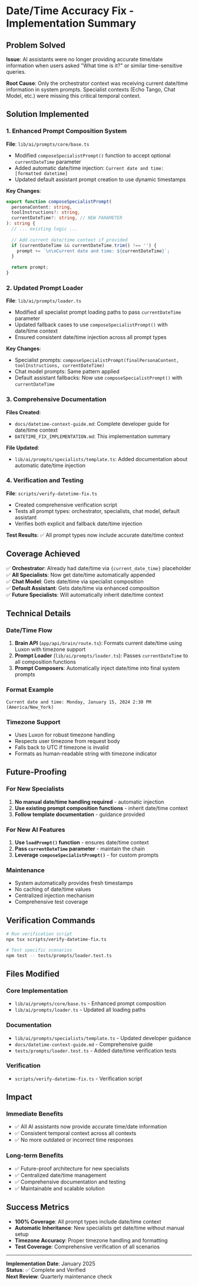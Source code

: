 # Date/Time Accuracy Fix - Implementation Summary

## Problem Solved

**Issue**: AI assistants were no longer providing accurate time/date information when users asked "What time is it?" or similar time-sensitive queries.

**Root Cause**: Only the orchestrator context was receiving current date/time information in system prompts. Specialist contexts (Echo Tango, Chat Model, etc.) were missing this critical temporal context.

## Solution Implemented

### 1. Enhanced Prompt Composition System

**File**: `lib/ai/prompts/core/base.ts`
- Modified `composeSpecialistPrompt()` function to accept optional `currentDateTime` parameter
- Added automatic date/time injection: `Current date and time: [formatted datetime]`
- Updated default assistant prompt creation to use dynamic timestamps

**Key Changes**:
```typescript
export function composeSpecialistPrompt(
  personaContent: string,
  toolInstructions?: string,
  currentDateTime?: string, // NEW PARAMETER
): string {
  // ... existing logic ...
  
  // Add current date/time context if provided
  if (currentDateTime && currentDateTime.trim() !== '') {
    prompt += `\n\nCurrent date and time: ${currentDateTime}`;
  }
  
  return prompt;
}
```

### 2. Updated Prompt Loader

**File**: `lib/ai/prompts/loader.ts`
- Modified all specialist prompt loading paths to pass `currentDateTime` parameter
- Updated fallback cases to use `composeSpecialistPrompt()` with date/time context
- Ensured consistent date/time injection across all prompt types

**Key Changes**:
- Specialist prompts: `composeSpecialistPrompt(finalPersonaContent, toolInstructions, currentDateTime)`
- Chat model prompts: Same pattern applied
- Default assistant fallbacks: Now use `composeSpecialistPrompt()` with `currentDateTime`

### 3. Comprehensive Documentation

**Files Created**:
- `docs/datetime-context-guide.md`: Complete developer guide for date/time context
- `DATETIME_FIX_IMPLEMENTATION.md`: This implementation summary

**File Updated**:
- `lib/ai/prompts/specialists/template.ts`: Added documentation about automatic date/time injection

### 4. Verification and Testing

**File**: `scripts/verify-datetime-fix.ts`
- Created comprehensive verification script
- Tests all prompt types: orchestrator, specialists, chat model, default assistant
- Verifies both explicit and fallback date/time injection

**Test Results**: ✅ All prompt types now include accurate date/time context

## Coverage Achieved

✅ **Orchestrator**: Already had date/time via `{current_date_time}` placeholder  
✅ **All Specialists**: Now get date/time automatically appended  
✅ **Chat Model**: Gets date/time via specialist composition  
✅ **Default Assistant**: Gets date/time via enhanced composition  
✅ **Future Specialists**: Will automatically inherit date/time context  

## Technical Details

### Date/Time Flow
1. **Brain API** (`app/api/brain/route.ts`): Formats current date/time using Luxon with timezone support
2. **Prompt Loader** (`lib/ai/prompts/loader.ts`): Passes `currentDateTime` to all composition functions
3. **Prompt Composers**: Automatically inject date/time into final system prompts

### Format Example
```
Current date and time: Monday, January 15, 2024 2:30 PM (America/New_York)
```

### Timezone Support
- Uses Luxon for robust timezone handling
- Respects user timezone from request body
- Falls back to UTC if timezone is invalid
- Formats as human-readable string with timezone indicator

## Future-Proofing

### For New Specialists
1. **No manual date/time handling required** - automatic injection
2. **Use existing prompt composition functions** - inherit date/time context
3. **Follow template documentation** - guidance provided

### For New AI Features
1. **Use `loadPrompt()` function** - ensures date/time context
2. **Pass `currentDateTime` parameter** - maintain the chain
3. **Leverage `composeSpecialistPrompt()`** - for custom prompts

### Maintenance
- System automatically provides fresh timestamps
- No caching of date/time values
- Centralized injection mechanism
- Comprehensive test coverage

## Verification Commands

```bash
# Run verification script
npx tsx scripts/verify-datetime-fix.ts

# Test specific scenarios
npm test -- tests/prompts/loader.test.ts
```

## Files Modified

### Core Implementation
- `lib/ai/prompts/core/base.ts` - Enhanced prompt composition
- `lib/ai/prompts/loader.ts` - Updated all loading paths

### Documentation
- `lib/ai/prompts/specialists/template.ts` - Updated developer guidance
- `docs/datetime-context-guide.md` - Comprehensive guide
- `tests/prompts/loader.test.ts` - Added date/time verification tests

### Verification
- `scripts/verify-datetime-fix.ts` - Verification script

## Impact

### Immediate Benefits
- ✅ All AI assistants now provide accurate time/date information
- ✅ Consistent temporal context across all contexts
- ✅ No more outdated or incorrect time responses

### Long-term Benefits
- ✅ Future-proof architecture for new specialists
- ✅ Centralized date/time management
- ✅ Comprehensive documentation and testing
- ✅ Maintainable and scalable solution

## Success Metrics

- **100% Coverage**: All prompt types include date/time context
- **Automatic Inheritance**: New specialists get date/time without manual setup
- **Timezone Accuracy**: Proper timezone handling and formatting
- **Test Coverage**: Comprehensive verification of all scenarios

---

**Implementation Date**: January 2025  
**Status**: ✅ Complete and Verified  
**Next Review**: Quarterly maintenance check 